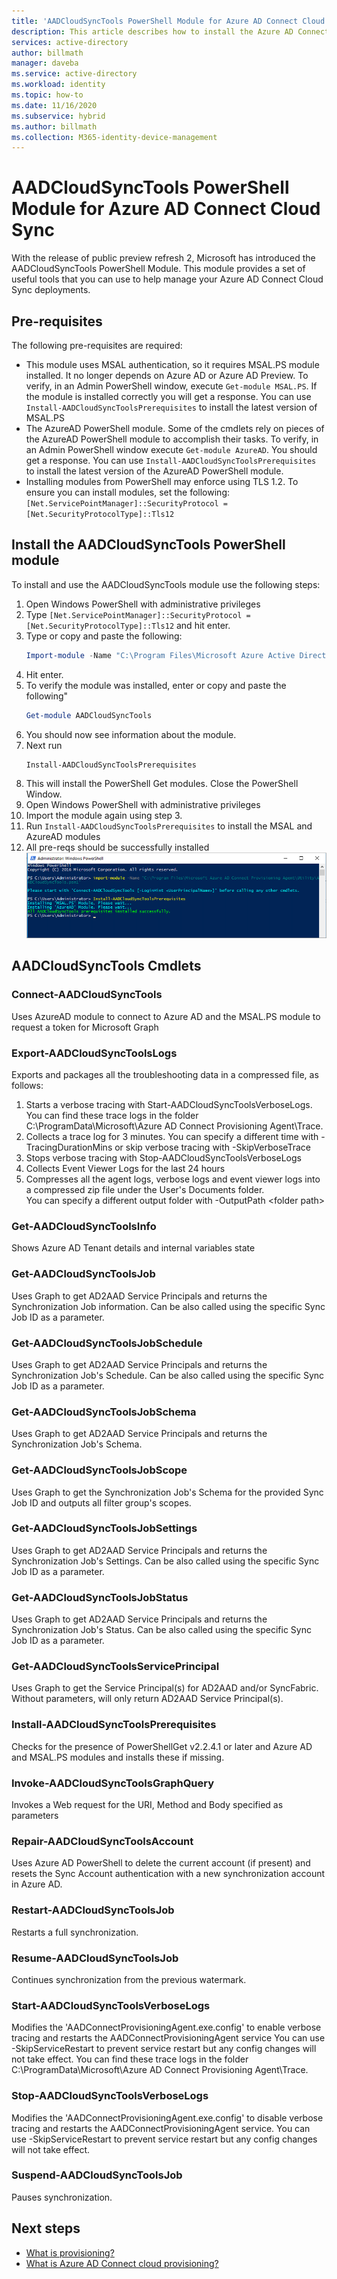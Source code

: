 ```yaml
---
title: 'AADCloudSyncTools PowerShell Module for Azure AD Connect Cloud Sync'
description: This article describes how to install the Azure AD Connect cloud provisioning agent.
services: active-directory
author: billmath
manager: daveba
ms.service: active-directory
ms.workload: identity
ms.topic: how-to
ms.date: 11/16/2020
ms.subservice: hybrid
ms.author: billmath
ms.collection: M365-identity-device-management
---
```


# AADCloudSyncTools PowerShell Module for Azure AD Connect Cloud Sync

With the release of public preview refresh 2, Microsoft has introduced the AADCloudSyncTools PowerShell Module.  This module provides a set of useful tools that you can use to help manage your Azure AD Connect Cloud Sync deployments.

## Pre-requisites
The following pre-requisites are required:
- This module uses MSAL authentication, so it requires MSAL.PS module installed. It no longer depends on Azure AD or Azure AD Preview.   To verify, in an Admin PowerShell window, execute `Get-module MSAL.PS`. If the module is installed correctly you will get a response.  You can use `Install-AADCloudSyncToolsPrerequisites` to install the latest version of MSAL.PS
- The AzureAD PowerShell module.  Some of the cmdlets rely on pieces of the AzureAD PowerShell module to accomplish their tasks.  To verify, in an Admin PowerShell window execute `Get-module AzureAD`. You should get a response.  You can use `Install-AADCloudSyncToolsPrerequisites` to install the latest version of the AzureAD PowerShell module.
- Installing modules from PowerShell may enforce using TLS 1.2.  To ensure you can install modules, set the following: \
`[Net.ServicePointManager]::SecurityProtocol = [Net.SecurityProtocolType]::Tls12 `

## Install the AADCloudSyncTools PowerShell module
To install and use the AADCloudSyncTools module use the following steps:

1.  Open Windows PowerShell with administrative privileges
2.  Type `[Net.ServicePointManager]::SecurityProtocol = [Net.SecurityProtocolType]::Tls12` and hit enter.
3.  Type or copy and paste the following: 
	``` powershell
	Import-module -Name "C:\Program Files\Microsoft Azure Active Directory Connect Provisioning Agent\Utility\AADCloudSyncTools"
	```
3.  Hit enter.
4.  To verify the module was installed, enter or copy and paste the following"
	```powershell
	Get-module AADCloudSyncTools
	```
5.  You should now see information about the module.
6.  Next run
	``` powershell
	Install-AADCloudSyncToolsPrerequisites
	```
7.  This will install the PowerShell Get modules.  Close the PowerShell Window.
8.  Open Windows PowerShell with administrative privileges
9.  Import the module again using step 3.
10. Run `Install-AADCloudSyncToolsPrerequisites` to install the MSAL and AzureAD modules
11. All pre-reqs should be successfully installed
 ![Install module](media/reference-powershell/install-1.png)

## AADCloudSyncTools  Cmdlets
### Connect-AADCloudSyncTools
Uses AzureAD module to connect to Azure AD and the MSAL.PS module to request a token for Microsoft Graph


### Export-AADCloudSyncToolsLogs
Exports and packages all the troubleshooting data in a compressed file, as follows:
 1. Starts a verbose tracing with Start-AADCloudSyncToolsVerboseLogs.  You can find these trace logs in the folder C:\ProgramData\Microsoft\Azure AD Connect Provisioning Agent\Trace.
 2. Collects a trace log for 3 minutes.
   You can specify a different time with -TracingDurationMins or skip verbose tracing with -SkipVerboseTrace
 3. Stops verbose tracing with Stop-AADCloudSyncToolsVerboseLogs
 4. Collects Event Viewer Logs for the last 24 hours
 5. Compresses all the agent logs, verbose logs and event viewer logs into a compressed zip file under the User's Documents folder. 
 </br>You can specify a different output folder with -OutputPath \<folder path\>

### Get-AADCloudSyncToolsInfo
Shows Azure AD Tenant details and internal variables state

### Get-AADCloudSyncToolsJob
Uses Graph to get AD2AAD Service Principals and returns the Synchronization Job information.
Can be also called using the specific Sync Job ID as a parameter.

### Get-AADCloudSyncToolsJobSchedule
Uses Graph to get AD2AAD Service Principals and returns the Synchronization Job's Schedule.
Can be also called using the specific Sync Job ID as a parameter.

### Get-AADCloudSyncToolsJobSchema
Uses Graph to get AD2AAD Service Principals and returns the Synchronization Job's Schema.

### Get-AADCloudSyncToolsJobScope
Uses Graph to get the Synchronization Job's Schema for the provided Sync Job ID and outputs all filter group's scopes.

### Get-AADCloudSyncToolsJobSettings
Uses Graph to get AD2AAD Service Principals and returns the Synchronization Job's Settings.
Can be also called using the specific Sync Job ID as a parameter.

### Get-AADCloudSyncToolsJobStatus
Uses Graph to get AD2AAD Service Principals and returns the Synchronization Job's Status.
Can be also called using the specific Sync Job ID as a parameter.

### Get-AADCloudSyncToolsServicePrincipal
Uses Graph to get the Service Principal(s) for AD2AAD and/or SyncFabric.
Without parameters, will only return AD2AAD Service Principal(s).

### Install-AADCloudSyncToolsPrerequisites
Checks for the presence of PowerShellGet v2.2.4.1 or later and Azure AD and MSAL.PS modules and installs these if missing.

### Invoke-AADCloudSyncToolsGraphQuery
Invokes a Web request for the URI, Method and Body specified as parameters

### Repair-AADCloudSyncToolsAccount
Uses Azure AD PowerShell to delete the current account (if present) and resets the Sync Account authentication with a new synchronization account in Azure AD.

### Restart-AADCloudSyncToolsJob
Restarts a full synchronization.

### Resume-AADCloudSyncToolsJob
Continues synchronization from the previous watermark.

### Start-AADCloudSyncToolsVerboseLogs
Modifies the 'AADConnectProvisioningAgent.exe.config' to enable verbose tracing and restarts the AADConnectProvisioningAgent service
You can use -SkipServiceRestart to prevent service restart but any config changes will not take effect.  You can find these trace logs in the folder C:\ProgramData\Microsoft\Azure AD Connect Provisioning Agent\Trace.

### Stop-AADCloudSyncToolsVerboseLogs
Modifies the 'AADConnectProvisioningAgent.exe.config' to disable verbose tracing and restarts the AADConnectProvisioningAgent service. 
You can use -SkipServiceRestart to prevent service restart but any config changes will not take effect.

### Suspend-AADCloudSyncToolsJob
Pauses synchronization.

## Next steps 

- [What is provisioning?](what-is-provisioning.md)
- [What is Azure AD Connect cloud provisioning?](what-is-cloud-provisioning.md)

